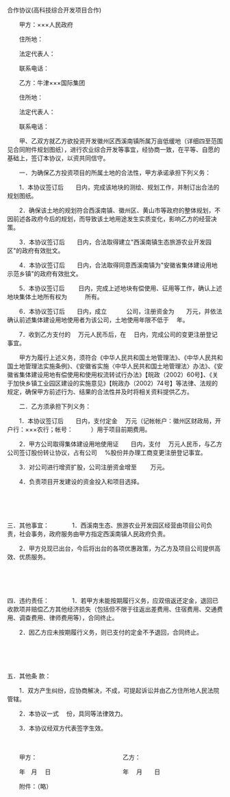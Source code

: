 



合作协议(高科技综合开发项目合作)



 

　　甲方：×××人民政府

　　住所地：

　　法定代表人：

　　联系电话：　　

　　乙方：牛津×××国际集团

　　住所地：

　　法定代表人：

　　联系电话：　　

　　甲、乙双方就乙方欲投资开发徽州区西溪南镇所属万亩低缓地（详细四至范围见合同附件规划图纸），进行农业综合开发等事宜，经协商一致，在平等、自愿的基础上，签订本协议，以资共同信守。

　　一．为确保乙方投资项目的所属土地的合法性，甲方承诺承担下列义务：

　　1．本协议签订后　　日内，完成该地块的测绘、规划工作，并制订出合法的规划图纸。

　　2．确保该土地的规划符合西溪南镇、徽州区、黄山市等政府的整体规划，不因前述各政府今后的规划，而导致该土地用途发生实质变化，影响乙方的经营决策。

　　3．本协议签订后　　日内，合法取得建立"西溪南镇生态旅游农业开发园区"的政府有效批文。

　　4．本协议签订后　　日内，合法取得同意西溪南镇为"安徽省集体建设用地示范乡镇"的政府有效批文。

　　5．本协议签订后　　 日内，完成上述地块有偿使用、征用等工作，确认上述地块集体土地所有权为　　　所有。

　　6．本协议签订后　　日内，成立　　　 公司，注册资金为　　万元，并依法确认前述集体建设用地使用者为该公司，土地使用年限不低于　 年。

　　7．收到乙方支付的　 万元人民币后，在　 日内，完成公司的变更注册登记事宜。

　　甲方为履行上述义务，须符合《中华人民共和国土地管理法》、《中华人民共和国土地管理法实施条例》、《安徽省实施〈中华人民共和国土地管理法〉办法》、《安徽省集体建设用地有偿使用和使用权流转试行办法》【皖政（2002）60号】、《关于加快乡镇工业园区建设的实施意见》【皖政办（2002）74号】等法律、法规的规定，确保甲方前述行为、结果的合法性并及时将相关资料提供乙方。

　　二．乙方须承担下列义务：

　　1．本协议签订后　　日内，支付定金　 万元（记帐帐户：徽州区财政局，开户行：×××农行；帐号：　　　）用于项目前期费用。

　　2．甲方公司取得集体建设用地使用证　　日内，支付　 万元人民币，与乙方公司签订股份转让协议，占有公司　 %股份并办理工商变更注册登记事宜。

　　3．对公司进行增资扩股，公司注册资金增至　　 万元。

　　4．负责项目开发建设的资金投入和项目选择。

　　

　　

三．其他事宜：
　　
　 1．西溪南生态、旅游农业开发园区经营由项目公司负责，社会事务，政府服务由甲方指定西溪南镇人民政府负责。

　　2．甲方兑现已出台，今后将出台的各项优惠政策，为乙方及项目公司提供高效、优质服务。

　　

　　

四．违约责任：
　　
　 1．若甲方未能按期履行义务，应双倍返还定金，退回已收款项并赔偿乙方其他经济损失（包括但不限于往返出差费用、住宿费用、交通费用、调查费用、律师费用等），合同终止。

　　2．因乙方应未按期履行义务，则已支付的定金不予退回，合同终止。

　　

　　

五．其他条
款：

　　1．双方产生纠纷，应协商解决，不成，可提起诉讼并由乙方住所地人民法院管辖。

　　2．本协议一式　 份，具同等法律效力。

　　3．本协议经双方代表签字生效。　　

　　

　　甲方：　　　　　　　　　　　　　　 乙方：

　　年　月　 日　　　　　　　　　　　　年　 月　　日　　

　　附件：（略）

　　